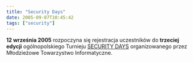 ```yaml
---
title: "Security Days"
date: 2005-09-07T10:45:42
tags: ["security"]
---
```

<html><body><p><strong>12 września 2005</strong> rozpoczyna się rejestracja uczestników do <strong>trzeciej edycji</strong> ogólnopolskiego Turnieju <a href="http://www.securitydays.pl/">SECURITY DAYS</a> organizowanego przez Młodzieżowe Towarzystwo Informatyczne.</p></body></html>
